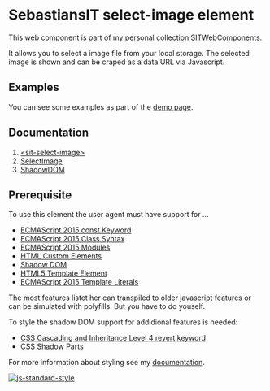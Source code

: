 # SebastiansIT select-image element
This web component is part of my personal collection [SITWebComponents](../README.md).

It allows you to select a image file from your local storage. The selected image is shown and can be craped as a data URL via Javascript.

## Examples
You can see some examples as part of the [demo page](./demo.html).

## Documentation

1. [&lt;sit-select-image&gt;](./doc/CustomElement.md)
1. [SelectImage](./doc/JSAPI.md)
1. [ShadowDOM](./doc/ShadowDOM.md)

## Prerequisite

To use this element the user agent must have support for &hellip;

- [ECMAScript 2015 const Keyword](https://developer.mozilla.org/en-US/docs/Web/JavaScript/Reference/Statements/const)
- [ECMAScript 2015 Class Syntax](https://developer.mozilla.org/en-US/docs/Web/JavaScript/Reference/Classes)
- [ECMAScript 2015 Modules](https://developer.mozilla.org/en-US/docs/Web/JavaScript/Guide/Modules)
- [HTML Custom Elements](https://developer.mozilla.org/en-US/docs/Web/API/CustomElementRegistry)
- [Shadow DOM](https://developer.mozilla.org/en-US/docs/Web/API/Element/attachShadow)
- [HTML5 Template Element](https://developer.mozilla.org/en-US/docs/Web/HTML/Element/template)
- [ECMAScript 2015 Template Literals](https://developer.mozilla.org/en-US/docs/Web/JavaScript/Reference/Template_literals)

The most features listet her can transpiled to older javascript features or
can be simulated with polyfills. But you have to do youself.

To style the shadow DOM support for addidional features is needed:

- [CSS Cascading and Inheritance Level 4 revert keyword](https://developer.mozilla.org/en-US/docs/Web/CSS/revert#Specifications)
- [CSS Shadow Parts](https://developer.mozilla.org/en-US/docs/Web/CSS/::part#Specifications)

For more information about styling see my [documentation](./doc/ShadowDOM.md).

[![js-standard-style](https://img.shields.io/badge/code%20style-standard-brightgreen.svg)](http://standardjs.com)
